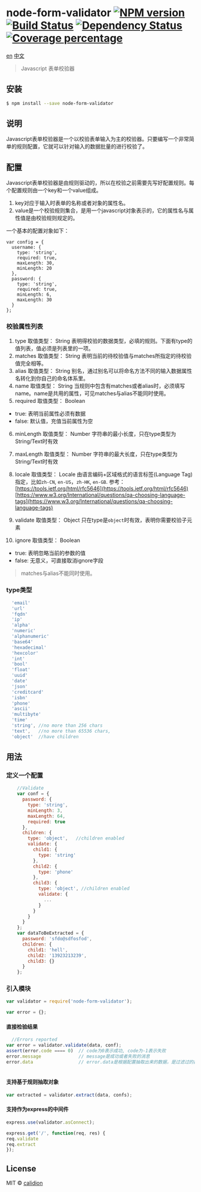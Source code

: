 # node-form-validator [![NPM version][npm-image]][npm-url] [![Build Status][travis-image]][travis-url] [![Dependency Status][daviddm-image]][daviddm-url] [![Coverage percentage][coveralls-image]][coveralls-url]

[en](./README.en.md)
[中文](./README.md)

> Javascript 表单校验器

## 安装

```sh
$ npm install --save node-form-validator
```

## 说明

Javascript表单校验器是一个以校验表单输入为主的校验器。只要编写一个非常简单的规则配置，它就可以针对输入的数据批量的进行校验了。

## 配置

Javascript表单校验器是由规则驱动的，所以在校验之前需要先写好配置规则。每个配置规则由一个key和一个value组成。

1. key对应于输入时表单的名称或者对象的属性名。
2. value是一个校验规则集合，是用一个javascript对象表示的，它的属性名与属性值是由校验规则规定的。

一个基本的配置对象如下：

```
var config = {
  username: {
    type: 'string',
    required: true,
    maxLength: 30,
    minLength: 20
  },
  password: {
    type: 'string',
    required: true,
    minLength: 6,
    maxLength: 30
  }
};
```


### 校验属性列表

1. type 
  取值类型： String
  表明得校验的数据类型，必填的规则。下面有type的值列表，值必须是列表里的一项。
2. matches
  取值类型： String
  表明当前的待校验值与matches所指定的待校验值完全相等。
3. alias
  取值类型： String
  别名，通过别名可以将命名方法不同的输入数据属性名转化到你自己的命名体系里。
4. name
  取值类型： String
  当规则中包含有matches或者alias时，必须填写name。name是共用的属性，可见matches与alias不能同时使用。
5. required
  取值类型： Boolean
  * true: 表明当前属性必须有数据
  * false: 默认值，充值当前属性为空
6. minLength
  取值类型： Number
  字符串的最小长度，只在type类型为String/Text时有效
7. maxLength
  取值类型： Number
  字符串的最大长度，只在type类型为String/Text时有效
8. locale
  取值类型： Locale
  由语言编码+区域格式的语言标签(Language Tag)指定，比如<code>zh-CN</code>, <code>en-US</code>，<code>zh-HK</code>,
  <code>en-GB</code>. 
  参考：
    [https://tools.ietf.org/html/rfc5646](https://tools.ietf.org/html/rfc5646)
    [https://www.w3.org/International/questions/qa-choosing-language-tags](https://www.w3.org/International/questions/qa-choosing-language-tags)
    
9. validate
  取值类型： Object
  只在type是<code>object</code>时有效，表明你需要校验子元素

10. ignore
  取值类型： Boolean
  * true: 表明忽略当前的参数的值
  * false: 无意义，可直接取消ignore字段  
  
> matches与alias不能同时使用。


### type类型

```js
  'email'
  'url'
  'fqdn'
  'ip'
  'alpha'
  'numeric'
  'alphanumeric'
  'base64'
  'hexadecimal'
  'hexcolor'
  'int'
  'bool'
  'float'
  'uuid'
  'date'
  'json'
  'creditcard'
  'isbn'
  'phone'
  'ascii'
  'multibyte'
  'time'
  'string', //no more than 256 chars
  'text',   //no more than 65536 chars,
  'object'  //have children
```

## 用法

### 定义一个配置

```js
    //Validate
    var conf = {
      password: {
        type: 'string',
        minLength: 3,
        maxLength: 64,
        required: true
      },
      children: {
        type: 'object',   //children enabled
        validate: {
          child1: {
            type: 'string'
          },
          child2: {
            type: 'phone'
          },
          child3: {
            type: 'object', //children enabled
            validate: {
              ...
            }
          }
        }
      }
    };
    var dataToBeExtracted = {
      password: 'sfdo@sdfosfod',
      children: {
        child1: 'hell',
        child2: '13923213239',
        child3: {}
      }
    };
```

### 引入模块

```js
var validator = require('node-form-validator');

var error = {};
```


####  直接检验结果

```js
  //Errors reported
var error = validator.validate(data, conf);
assert(error.code ==== 0)  // code为0表示成功, code为-1表示失败
error.message              // message是成功或者失败的消息
error.data                 // error.data是根据配置抽取出来的数据，是过滤过的数据
  
```

#### 支持基于规则抽取对象

```js
var extracted = validator.extract(data, confs);
```

#### 支持作为express的中间件

```js
express.use(validator.asConnect);

express.get('/', function(req, res) {
req.validate
req.extract
});

```


## License

MIT © [calidion](blog.3gcnbeta.com)


[npm-image]: https://badge.fury.io/js/node-form-validator.svg
[npm-url]: https://npmjs.org/package/node-form-validator
[travis-image]: https://travis-ci.org/calidion/node-form-validator.svg?branch=master
[travis-url]: https://travis-ci.org/calidion/node-form-validator
[daviddm-image]: https://david-dm.org/calidion/node-form-validator.svg?theme=shields.io
[daviddm-url]: https://david-dm.org/calidion/node-form-validator
[coveralls-image]: https://coveralls.io/repos/calidion/node-form-validator/badge.svg
[coveralls-url]: https://coveralls.io/r/calidion/node-form-validator
